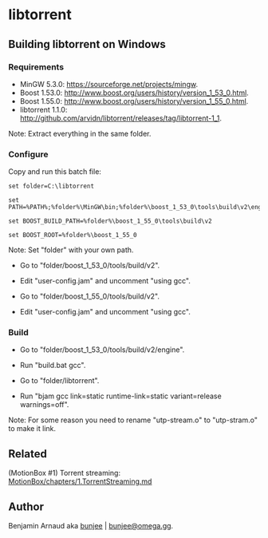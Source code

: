 # libtorrent

## Building libtorrent on Windows

### Requirements

- MinGW 5.3.0: https://sourceforge.net/projects/mingw.
- Boost 1.53.0: http://www.boost.org/users/history/version_1_53_0.html.
- Boost 1.55.0: http://www.boost.org/users/history/version_1_55_0.html.
- libtorrent 1.1.0: http://github.com/arvidn/libtorrent/releases/tag/libtorrent-1_1.

Note: Extract everything in the same folder.


### Configure

Copy and run this batch file:

    set folder=C:\libtorrent

    set PATH=%PATH%;%folder%\MinGW\bin;%folder%\boost_1_53_0\tools\build\v2\engine\bin.ntx86;%folder%\boost_1_55_0

    set BOOST_BUILD_PATH=%folder%\boost_1_55_0\tools\build\v2

    set BOOST_ROOT=%folder%\boost_1_55_0

Note: Set "folder" with your own path.

- Go to "folder/boost_1_53_0/tools/build/v2".
- Edit "user-config.jam" and uncomment "using gcc".

- Go to "folder/boost_1_55_0/tools/build/v2".
- Edit "user-config.jam" and uncomment "using gcc".


### Build

- Go to "folder/boost_1_53_0/tools/build/v2/engine".
- Run "build.bat gcc".

- Go to "folder/libtorrent".
- Run "bjam gcc link=static runtime-link=static variant=release warnings=off".

Note: For some reason you need to rename "utp-stream.o" to "utp-stram.o" to make it link.


## Related

(MotionBox #1) Torrent streaming: [MotionBox/chapters/1.TorrentStreaming.md](../MotionBox/chapters/1.TorrentStreaming.md)


## Author

Benjamin Arnaud aka [bunjee](http://bunjee.me) | <bunjee@omega.gg>.
